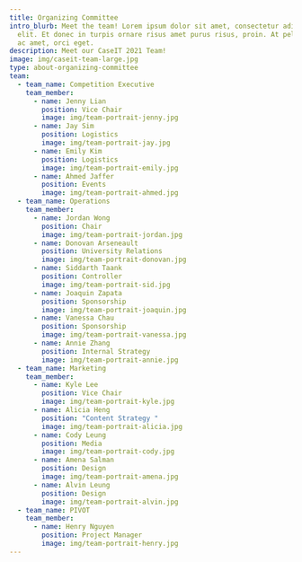 ```yaml
---
title: Organizing Committee
intro_blurb: Meet the team! Lorem ipsum dolor sit amet, consectetur adipiscing
  elit. Et donec in turpis ornare risus amet purus risus, proin. At pellentesque
  ac amet, orci eget.
description: Meet our CaseIT 2021 Team!
image: img/caseit-team-large.jpg
type: about-organizing-committee
team:
  - team_name: Competition Executive
    team_member:
      - name: Jenny Lian
        position: Vice Chair
        image: img/team-portrait-jenny.jpg
      - name: Jay Sim
        position: Logistics
        image: img/team-portrait-jay.jpg
      - name: Emily Kim
        position: Logistics
        image: img/team-portrait-emily.jpg
      - name: Ahmed Jaffer
        position: Events
        image: img/team-portrait-ahmed.jpg
  - team_name: Operations
    team_member:
      - name: Jordan Wong
        position: Chair
        image: img/team-portrait-jordan.jpg
      - name: Donovan Arseneault
        position: University Relations
        image: img/team-portrait-donovan.jpg
      - name: Siddarth Taank
        position: Controller
        image: img/team-portrait-sid.jpg
      - name: Joaquin Zapata
        position: Sponsorship
        image: img/team-portrait-joaquin.jpg
      - name: Vanessa Chau
        position: Sponsorship
        image: img/team-portrait-vanessa.jpg
      - name: Annie Zhang
        position: Internal Strategy
        image: img/team-portrait-annie.jpg
  - team_name: Marketing
    team_member:
      - name: Kyle Lee
        position: Vice Chair
        image: img/team-portrait-kyle.jpg
      - name: Alicia Heng
        position: "Content Strategy "
        image: img/team-portrait-alicia.jpg
      - name: Cody Leung
        position: Media
        image: img/team-portrait-cody.jpg
      - name: Amena Salman
        position: Design
        image: img/team-portrait-amena.jpg
      - name: Alvin Leung
        position: Design
        image: img/team-portrait-alvin.jpg
  - team_name: PIVOT
    team_member:
      - name: Henry Nguyen
        position: Project Manager
        image: img/team-portrait-henry.jpg
---
```

